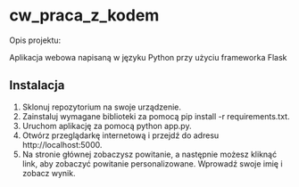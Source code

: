 # cw_praca_z_kodem

Opis projektu:

Aplikacja webowa napisaną w języku Python przy użyciu frameworka Flask

## Instalacja

1. Sklonuj repozytorium na swoje urządzenie.
2. Zainstaluj wymagane biblioteki za pomocą pip install -r requirements.txt.
3. Uruchom aplikację za pomocą python app.py.
4. Otwórz przeglądarkę internetową i przejdź do adresu http://localhost:5000.
5. Na stronie głównej zobaczysz powitanie, a następnie możesz kliknąć link, aby zobaczyć powitanie personalizowane. Wprowadź swoje imię i zobacz wynik.



